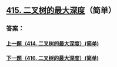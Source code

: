 ## [415. 二叉树的最大深度](https://leetcode-cn.com/problems/merge-two-sorted-lists/)（简单）





### 答案：



#### [上一题（414. 二叉树的最大深度）(简单)](https://github.com/sdwwld/leetCode/blob/master/src/main/java/com/wld/java/leetcode/leetCode0414.md)

#### [下一题（416. 二叉树的最大深度）(简单)](https://github.com/sdwwld/leetCode/blob/master/src/main/java/com/wld/java/leetcode/leetCode0416.md)